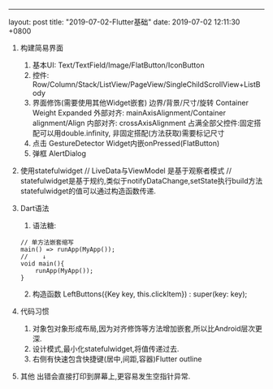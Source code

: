 ---
layout: post
title:  "2019-07-02-Flutter基础"
date:   2019-07-02 12:11:30 +0800

1. 构建简易界面
    1) 基本UI:
        Text/TextField/Image/FlatButton/IconButton
    2) 控件:
        Row/Column/Stack/ListView/PageView/SingleChildScrollView+ListBody
    3) 界面修饰(需要使用其他Widget嵌套)
        边界/背景/尺寸/旋转 Container
        Weight Expanded
        外部对齐: mainAxisAlignment/Container alignment/Align
        内部对齐: crossAxisAlignment
        占满全部父控件:固定搭配可以用double.infinity,
                      非固定搭配(方法获取)需要标记尺寸
    4) 点击 
        GestureDetector
        Widget内嵌onPressed(FlatButton)
    5) 弹框
        AlertDialog
2. 使用statefulwidget
// LiveData与ViewModel 是基于观察者模式
// statefulwidget是基于规约,类似于notifyDataChange,setState执行build方法
statefulwidget的值可以通过构造函数传递.

3. Dart语法
    1) 语法糖: 
    ```
    // 单方法嵌套缩写
    main() => runApp(MyApp());
    //    ↓
    void main(){
        runApp(MyApp());
    }
    ```
    2) 构造函数
    LeftButtons({Key key, this.clickItem}) : super(key: key);
    
4. 代码习惯
    1) 对象包对象形成布局,因为对齐修饰等方法增加嵌套,所以比Android层次更深.
    2) 设计模式,最小化statefulwidget,将值传递过去.
    3) 右侧有快速包含快捷键(居中,间距,容器)Flutter outline
5. 其他
    出错会直接打印到屏幕上,更容易发生空指针异常.




